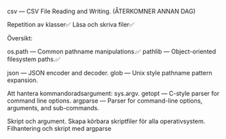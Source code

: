 csv — CSV File Reading and Writing. (ÅTERKOMNER ANNAN DAG)

Repetition av klasser✅
Läsa och skriva filer✅

Översikt:

os.path — Common pathname manipulations.✅
pathlib — Object-oriented filesystem paths.✅

json — JSON encoder and decoder.
glob — Unix style pathname pattern expansion.

Att hantera kommandoradsargument:
sys.argv.
getopt — C-style parser for command line options.
argparse — Parser for command-line options, arguments, and sub-commands.

Skript och argument.
Skapa körbara skriptfiler för alla operativsystem.
Filhantering och skript med argparse
